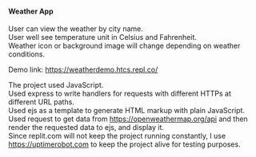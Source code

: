 <h4> Weather App </h4>

<p>
User can view the weather by city name.<br>
User well see temperature unit in Celsius and Fahrenheit.<br>
Weather icon or background image will change depending on weather conditions.

Demo link:     https://weatherdemo.htcs.repl.co/

The project used JavaScript.<br>
Used express to write handlers for requests with different HTTPs at different URL paths.<br>
Used ejs as a template to generate HTML markup with plain JavaScript.<br>
Used request to get data from https://openweathermap.org/api and then render the requested data to ejs, and display it.<br>
Since replit.com will not keep the project running constantly, I use https://uptimerobot.com to keep the project alive for testing purposes.
</p>
